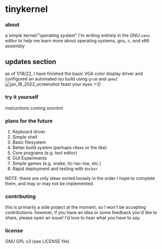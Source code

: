 # tinykernel

### about
a simple kernel/"operating system" I'm writing entirely in the GNU `nano` editor to help me learn more about operating systems, gnu, c, and x86 assembly

## updates section
as of 1/18/22, I have finished the basic VGA color display driver and configured an automated iso build using `grub` and `qemu`! 
![jan_18_2022_screenshot](https://i.imgur.com/4pesRp7.png)
feast your eyes >:D

### try it yourself
instructions coming soontm!

### plans for the future
  1. Keyboard driver
  2. Simple shell
  3. Basic filesystem
  4. Better build system (perhaps `CMake` or the like)
  5. Core programs (e.g. text editor)
  6. GUI Experiments
  7. Simple games (e.g. snake, tic-tac-toe, etc.)
  8. Rapid deployment and testing with `docker`

NOTE: these are only ideas sorted loosely in the order I hope to complete them, and may or may not be implemented.


### contributing
this is primarily a side project at the moment, so I won't be accepting contributions. however, if you have an idea or some feedback you'd like to share, please open an issue! I'd love to hear what you have to say.

### license
GNU GPL v3 (see LICENSE file)
